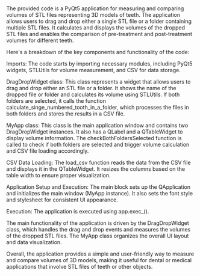 #
The provided code is a PyQt5 application for measuring and comparing volumes of STL files representing 3D models of teeth. The application allows users to drag and drop either a single STL file or a folder containing multiple STL files. It calculates and displays the volumes of the dropped STL files and enables the comparison of pre-treatment and post-treatment volumes for different teeth.

Here's a breakdown of the key components and functionality of the code:

Imports: The code starts by importing necessary modules, including PyQt5 widgets, STLUtils for volume measurement, and CSV for data storage.

DragDropWidget class: This class represents a widget that allows users to drag and drop either an STL file or a folder. It shows the name of the dropped file or folder and calculates its volume using STLUtils. If both folders are selected, it calls the function calculate_singe_numbered_tooth_in_a_folder, which processes the files in both folders and stores the results in a CSV file.

MyApp class: This class is the main application window and contains two DragDropWidget instances. It also has a QLabel and a QTableWidget to display volume information. The checkBothFoldersSelected function is called to check if both folders are selected and trigger volume calculation and CSV file loading accordingly.

CSV Data Loading: The load_csv function reads the data from the CSV file and displays it in the QTableWidget. It resizes the columns based on the table width to ensure proper visualization.

Application Setup and Execution: The main block sets up the QApplication and initializes the main window (MyApp instance). It also sets the font style and stylesheet for consistent UI appearance.

Execution: The application is executed using app.exec_().

The main functionality of the application is driven by the DragDropWidget class, which handles the drag and drop events and measures the volumes of the dropped STL files. The MyApp class organizes the overall UI layout and data visualization.

Overall, the application provides a simple and user-friendly way to measure and compare volumes of 3D models, making it useful for dental or medical applications that involve STL files of teeth or other objects.

